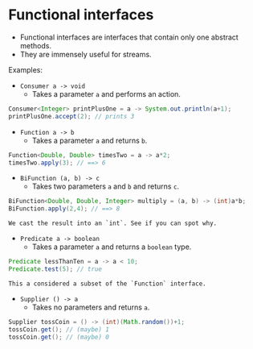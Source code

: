 # Functional interfaces
- Functional interfaces are interfaces that contain only one abstract methods.
- They are immensely useful for streams.

Examples:
- `Consumer a -> void`
	- Takes a parameter `a` and performs an action.
```Java
Consumer<Integer> printPlusOne = a -> System.out.println(a+1);
printPlusOne.accept(2); // prints 3
```

- `Function a -> b`
	- Takes a parameter `a` and returns `b`.
```Java
Function<Double, Double> timesTwo = a -> a*2;
timesTwo.apply(3); // ==> 6
```

- `BiFunction (a, b) -> c`
	- Takes two parameters `a` and `b` and returns `c`.
```Java
BiFunction<Double, Double, Integer> multiply = (a, b) -> (int)a*b;
BiFunction.apply(2,4); // ==> 8
```
```ad-note
We cast the result into an `int`. See if you can spot why.
```

- `Predicate a -> boolean`
	- Takes a parameter `a` and returns a `boolean` type.
```Java
Predicate lessThanTen = a -> a < 10;
Predicate.test(5); // true
```
```ad-info
This a considered a subset of the `Function` interface.
```

- `Supplier () -> a`
	- Takes no parameters and returns `a`.
```Java
Supplier tossCoin = () -> (int)(Math.random())+1;
tossCoin.get(); // (maybe) 1
tossCoin.get(); // (maybe) 0
```